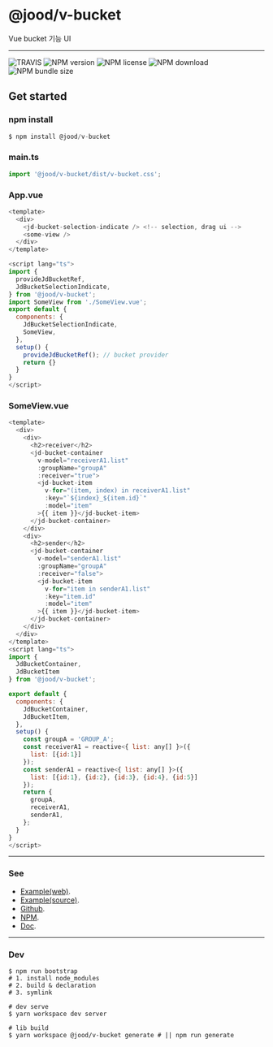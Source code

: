 # @jood/v-bucket

Vue bucket 기능 UI

*** 

![TRAVIS](https://travis-ci.org/molgga/jood-v-bucket.svg?branch=master)
![NPM version](https://img.shields.io/npm/v/@jood/v-bucket.svg)
![NPM license](https://img.shields.io/npm/l/@jood/v-bucket)
![NPM download](https://img.shields.io/npm/dt/@jood/v-bucket)
![NPM bundle size](https://img.shields.io/bundlephobia/min/@jood/v-bucket)

## Get started

### npm install

```javascript
$ npm install @jood/v-bucket
```

### main.ts

```javascript
import '@jood/v-bucket/dist/v-bucket.css';
```

### App.vue

```javascript
<template>
  <div>
    <jd-bucket-selection-indicate /> <!-- selection, drag ui -->
    <some-view />
  </div>
</template>

<script lang="ts">
import {
  provideJdBucketRef,
  JdBucketSelectionIndicate,
} from '@jood/v-bucket';
import SomeView from './SomeView.vue';
export default {
  components: {
    JdBucketSelectionIndicate,
    SomeView,
  },
  setup() {
    provideJdBucketRef(); // bucket provider
    return {}
  }
}
</script>
```

### SomeView.vue
```javascript
<template>
  <div>
    <div>
      <h2>receiver</h2>
      <jd-bucket-container
        v-model="receiverA1.list"
        :groupName="groupA"
        :receiver="true">
        <jd-bucket-item
          v-for="(item, index) in receiverA1.list"
          :key="`${index}_${item.id}`"
          :model="item"
        >{{ item }}</jd-bucket-item>
      </jd-bucket-container>
    </div>
    <div>
      <h2>sender</h2>
      <jd-bucket-container 
        v-model="senderA1.list" 
        :groupName="groupA" 
        :receiver="false">
        <jd-bucket-item
          v-for="item in senderA1.list"
          :key="item.id"
          :model="item"
        >{{ item }}</jd-bucket-item>
      </jd-bucket-container>
    </div>
  </div>
</template>
<script lang="ts">
import {
  JdBucketContainer,
  JdBucketItem
} from '@jood/v-bucket';

export default {
  components: {
    JdBucketContainer,
    JdBucketItem,
  },
  setup() {
    const groupA = 'GROUP_A';
    const receiverA1 = reactive<{ list: any[] }>({
      list: [{id:1}]
    });
    const senderA1 = reactive<{ list: any[] }>({
      list: [{id:1}, {id:2}, {id:3}, {id:4}, {id:5}]
    });
    return {
      groupA,
      receiverA1,
      senderA1,
    };
  }
}
</script>
```

***

### See 

- [Example(web)](https://molgga.github.io/jood-v-bucket).
- [Example(source)](https://github.com/molgga/jood-v-bucket/tree/master/packages/dev/src/components/example).
- [Github](https://github.com/molgga/jood-v-bucket).
- [NPM](https://www.npmjs.com/package/@jood/v-bucket).
- [Doc](https://molgga.github.io/jood-v-bucket/documents).

***

### Dev

```
$ npm run bootstrap
# 1. install node_modules 
# 2. build & declaration
# 3. symlink
```

```
# dev serve
$ yarn workspace dev server
```

```
# lib build
$ yarn workspace @jood/v-bucket generate # || npm run generate
```